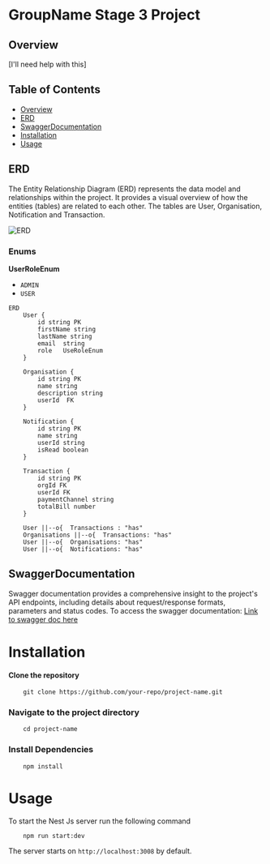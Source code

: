 # GroupName Stage 3 Project

## Overview

[I'll need help with this]

## Table of Contents

- [Overview](#overview)
- [ERD](#erd)
- [SwaggerDocumentation](#swaggerdocumentation)
- [Installation](#installation)
- [Usage](#usage)

## ERD

The Entity Relationship Diagram (ERD) represents the data model and relationships within the project. It provides a visual overview of how the entities (tables) are related to each other. The tables are User, Organisation, Notification and Transaction.

![ERD](path/to/your/ERD/image.png)

### Enums

**UserRoleEnum**

- `ADMIN`
- `USER`

```mermaid
ERD
    User {
        id string PK
        firstName string
        lastName string
        email  string
        role   UseRoleEnum
    }

    Organisation {
        id string PK
        name string
        description string
        userId  FK
    }

    Notification {
        id string PK
        name string
        userId string
        isRead boolean
    }

    Transaction {
        id string PK
        orgId FK
        userId FK
        paymentChannel string
        totalBill number
    }

    User ||--o{  Transactions : "has"
    Organisations ||--o{  Transactions: "has"
    User ||--o{  Organisations: "has"
    User ||--o{  Notifications: "has"
```

## SwaggerDocumentation

Swagger documentation provides a comprehensive insight to the project's API endpoints, including details about request/response formats, parameters and status codes.
To access the swagger documentation:
[Link to swagger doc here](Link)

# Installation

#### Clone the repository

```
    git clone https://github.com/your-repo/project-name.git
```

### Navigate to the project directory

```
    cd project-name
```

### Install Dependencies

```
    npm install
```

# Usage

To start the Nest Js server run the following command

```
    npm run start:dev
```

The server starts on `http://localhost:3008` by default.
